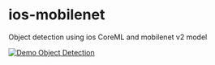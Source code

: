# ios-mobilenet
Object detection using ios CoreML and mobilenet v2 model

[![Demo Object Detection](https://evergreenllc2020.github.io/img/od.gif)](https://youtu.be/5maoJWK7RaU)
